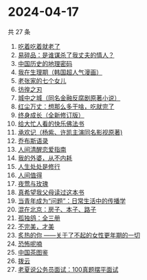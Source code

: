 # 2024-04-17

共 27 条

<!-- BEGIN WEREAD -->
<!-- 最后更新时间 2024-04-17 23:01:05 +0800 -->
1. [吃着吃着就老了](https://weread.qq.com/web/bookDetail/a0b32400813ab8babg0111ca)
1. [易碎品：是谁谋杀了我丈夫的情人？](https://weread.qq.com/web/bookDetail/82032500813ab8bacg016238)
1. [中国历史的地理密码](https://weread.qq.com/web/bookDetail/94f32730813ab859cg017e26)
1. [我在生理期（韩国超人气漫画）](https://weread.qq.com/web/bookDetail/a6732370813ab8bb3g012206)
1. [老张家的七个女儿](https://weread.qq.com/web/bookDetail/12332100813ab8b6cg0155cf)
1. [彷徨之刃](https://weread.qq.com/web/bookDetail/e44327d05c7edee44530f9e)
1. [城中之城（同名金融反腐剧原著小说）](https://weread.qq.com/web/bookDetail/0fc32ea0813ab6c13g012065)
1. [红尘万丈：想那么多干啥，吃就完了](https://weread.qq.com/web/bookDetail/b3732fb0813ab8b8ag013c5d)
1. [终身成长（全新修订版）](https://weread.qq.com/web/bookDetail/b0e327605df8bab0e873984)
1. [给大忙人看的快乐佛法书](https://weread.qq.com/web/bookDetail/92b32b00813ab8ba3g016193)
1. [承欢记（杨紫、许凯主演同名影视原著)](https://weread.qq.com/web/bookDetail/8b932de0813ab8b8dg015172)
1. [乔布斯语录](https://weread.qq.com/web/bookDetail/60432680813ab8b60g013c3a)
1. [人间清醒恋爱指南](https://weread.qq.com/web/bookDetail/15332d10813ab8a39g01765d)
1. [我的外婆，从不内耗](https://weread.qq.com/web/bookDetail/1b732f30813ab8b37g0121a2)
1. [人生处处是修行](https://weread.qq.com/web/bookDetail/00932850720799b2009c8cc)
1. [人间值得](https://weread.qq.com/web/bookDetail/0f8325307192ef660f8c2f7)
1. [夜莺与玫瑰](https://weread.qq.com/web/bookDetail/41932a8071c3a930419f195)
1. [真希望我父母读过这本书](https://weread.qq.com/web/bookDetail/975320b071f9ad25975dc75)
1. [当青年成为“问题”：日常生活中的传播学](https://weread.qq.com/web/bookDetail/bd032c40813ab8b4fg0118b0)
1. [混在北京：房子、本子、路子](https://weread.qq.com/web/bookDetail/98732f40813ab8a79g0150b6)
1. [孤独鸽：全三册](https://weread.qq.com/web/bookDetail/4a532660813ab8815g019117)
1. [不完美，才美](https://weread.qq.com/web/bookDetail/0f8327a05ccfbd0f8552c12)
1. [炙热的你 ——关于了不起的女性更年期的一切](https://weread.qq.com/web/bookDetail/f5432f40813ab7c54g01906d)
1. [恐怖呢喃](https://weread.qq.com/web/bookDetail/d5532980813ab8b31g0147b0)
1. [中国茶图鉴](https://weread.qq.com/web/bookDetail/b2a327d0727ccd5fb2a8e20)
1. [拨云](https://weread.qq.com/web/bookDetail/ae6328c0813ab8b0dg01582a)
1. [老夏说公务员面试：100真题摆平面试](https://weread.qq.com/web/bookDetail/e5832a40813ab7181g011041)
<!-- END WEREAD -->